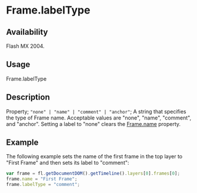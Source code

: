 # Frame.labelType

## Availability

Flash MX 2004.

## Usage

Frame.labelType

## Description

Property; `"none" | "name" | "comment" | "anchor"`; A string that specifies the type of Frame name. Acceptable values are "none", "name", "comment", and
"anchor". Setting a label to "none" clears the [Frame.name](../Frame_object/Frame22.md) property.

## Example

The following example sets the name of the first frame in the top layer to "First Frame" and then sets its label to "comment":

```javascript
var frame = fl.getDocumentDOM().getTimeline().layers[0].frames[0];
frame.name = "First Frame";
frame.labelType = "comment";
```
